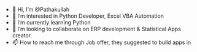 - 👋 Hi, I’m @Pathakullah
- 👀 I’m interested in Python Developer, Excel VBA Automation
- 🌱 I’m currently learning Python
- 💞️ I’m looking to collaborate on ERP development & Statistical Apps creator.
- 📫 How to reach me through Job offer, they suggested to build apps in 

<!---
Pathakullah/Pathakullah is a ✨ special ✨ repository because its `README.md` (this file) appears on your GitHub profile.
You can click the Preview link to take a look at your changes.
--->
